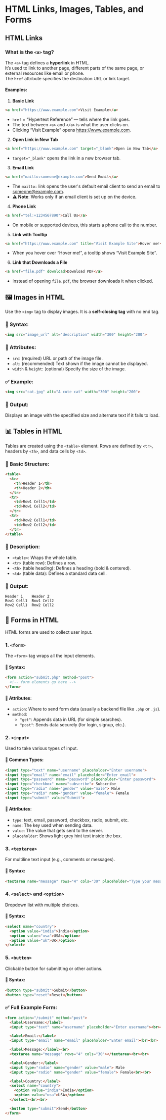 # HTML Links, Images, Tables, and Forms

## HTML Links

### What is the `<a>` tag?
The `<a>` tag defines a **hyperlink** in HTML.  
It’s used to link to another page, different parts of the same page, or external resources like email or phone.  
The `href` attribute specifies the destination URL or link target.

#### Examples:
1. **Basic Link**
```html
<a href="https://www.example.com">Visit Example</a>
```
- `href` = “Hypertext Reference” — tells where the link goes.
- The text between `<a>` and `</a>` is what the user clicks on.
- Clicking “Visit Example” opens https://www.example.com.

2. **Open Link in New Tab**
```html
<a href="https://www.example.com" target="_blank">Open in New Tab</a>
```
- `target="_blank"` opens the link in a new browser tab.

3. **Email Link**
```html
<a href="mailto:someone@example.com">Send Email</a>
```
- The `mailto:` link opens the user's default email client to send an email to someone@example.com.  
- ⚠️ **Note**: Works only if an email client is set up on the device.

4. **Phone Link**
```html
<a href="tel:+1234567890">Call Us</a>
```
- On mobile or supported devices, this starts a phone call to the number.

5. **Link with Tooltip**
```html
<a href="https://www.example.com" title="Visit Example Site">Hover me!</a>
```
- When you hover over “Hover me!”, a tooltip shows “Visit Example Site”.

6. **Link that Downloads a File**
```html
<a href="file.pdf" download>Download PDF</a>
```
- Instead of opening `file.pdf`, the browser downloads it when clicked.

## 🖼️ Images in HTML
Use the `<img>` tag to display images. It is a **self-closing tag** with no end tag.

### 🔹 Syntax:
```html
<img src="image_url" alt="description" width="300" height="200">
```

### 🔹 Attributes:
- `src`: (required) URL or path of the image file.
- `alt`: (recommended) Text shown if the image cannot be displayed.
- `width` & `height`: (optional) Specify the size of the image.

### ✅ Example:
```html
<img src="cat.jpg" alt="A cute cat" width="300" height="200">
```

### 🔸 Output:
Displays an image with the specified size and alternate text if it fails to load.

## 📊 Tables in HTML
Tables are created using the `<table>` element. Rows are defined by `<tr>`, headers by `<th>`, and data cells by `<td>`.

### 🔹 Basic Structure:
```html
<table>
  <tr>
    <th>Header 1</th>
    <th>Header 2</th>
  </tr>
  <tr>
    <td>Row1 Cell1</td>
    <td>Row1 Cell2</td>
  </tr>
  <tr>
    <td>Row2 Cell1</td>
    <td>Row2 Cell2</td>
  </tr>
</table>
```

### 🔹 Description:
- `<table>`: Wraps the whole table.
- `<tr>` (table row): Defines a row.
- `<th>` (table heading): Defines a heading (bold & centered).
- `<td>` (table data): Defines a standard data cell.

### 🔸 Output:
```
Header 1    Header 2
Row1 Cell1  Row1 Cell2
Row2 Cell1  Row2 Cell2
```

## 📝 Forms in HTML
HTML forms are used to collect user input.

### 1. `<form>`
The `<form>` tag wraps all the input elements.

#### 🔹 Syntax:
```html
<form action="submit.php" method="post">
  <!-- form elements go here -->
</form>
```

#### 🔹 Attributes:
- `action`: Where to send form data (usually a backend file like `.php` or `.js`).
- `method`:
  - `"get"`: Appends data in URL (for simple searches).
  - `"post"`: Sends data securely (for login, signup, etc.).

### 2. `<input>`
Used to take various types of input.

#### 🔹 Common Types:
```html
<input type="text" name="username" placeholder="Enter username">
<input type="email" name="email" placeholder="Enter email">
<input type="password" name="password" placeholder="Enter password">
<input type="checkbox" name="subscribe"> Subscribe
<input type="radio" name="gender" value="male"> Male
<input type="radio" name="gender" value="female"> Female
<input type="submit" value="Submit">
```

#### 🔹 Attributes:
- `type`: text, email, password, checkbox, radio, submit, etc.
- `name`: The key used when sending data.
- `value`: The value that gets sent to the server.
- `placeholder`: Shows light grey hint text inside the box.

### 3. `<textarea>`
For multiline text input (e.g., comments or messages).

#### 🔹 Syntax:
```html
<textarea name="message" rows="4" cols="30" placeholder="Type your message"></textarea>
```

### 4. `<select>` and `<option>`
Dropdown list with multiple choices.

#### 🔹 Syntax:
```html
<select name="country">
  <option value="india">India</option>
  <option value="usa">USA</option>
  <option value="uk">UK</option>
</select>
```

### 5. `<button>`
Clickable button for submitting or other actions.

#### 🔹 Syntax:
```html
<button type="submit">Submit</button>
<button type="reset">Reset</button>
```

### ✅ Full Example Form:
```html
<form action="/submit" method="post">
  <label>Username:</label>
  <input type="text" name="username" placeholder="Enter username"><br><br>

  <label>Email:</label>
  <input type="email" name="email" placeholder="Enter email"><br><br>

  <label>Message:</label><br>
  <textarea name="message" rows="4" cols="30"></textarea><br><br>

  <label>Gender:</label>
  <input type="radio" name="gender" value="male"> Male
  <input type="radio" name="gender" value="female"> Female<br><br>

  <label>Country:</label>
  <select name="country">
    <option value="india">India</option>
    <option value="usa">USA</option>
  </select><br><br>

  <button type="submit">Send</button>
</form>
```